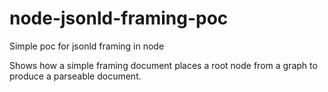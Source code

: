 # node-jsonld-framing-poc
Simple poc for jsonld framing in node

Shows how a simple framing document places a root node from a graph to produce a parseable document.
